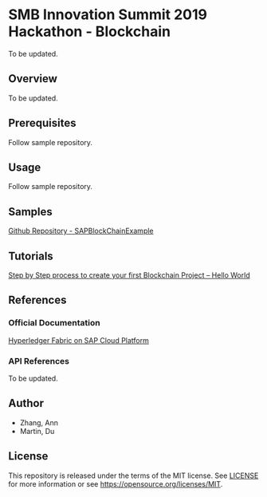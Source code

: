 # SMB Innovation Summit 2019 Hackathon - Blockchain
To be updated.

## Overview
To be updated.

## Prerequisites
Follow sample repository.

## Usage
Follow sample repository.

## Samples
[Github Repository - SAPBlockChainExample](https://github.com/martinambition/SAPBlockChainExample)

## Tutorials
[Step by Step process to create your first Blockchain Project – Hello World](https://blogs.sap.com/2018/08/03/step-by-step-process-to-create-your-first-blockchain-project-hello-world/)

## References
### Official Documentation
[Hyperledger Fabric on SAP Cloud Platform](https://cloudplatform.sap.com/capabilities/product-info.Hyperledger-Fabric--on-SAP-Cloud-Platform.b9fb18ba-a2dc-485b-ad59-79c30c15ec93.html)

### API References
To be updated.

## Author
- Zhang, Ann
- Martin, Du

## License
This repository is released under the terms of the MIT license.
See [LICENSE](https://github.com/B1SA/hackathon/blob/master/LICENSE) for more information or see https://opensource.org/licenses/MIT.

